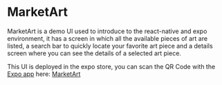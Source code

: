 # MarketArt

MarketArt is a demo UI used to introduce to the react-native and expo environment, it has a screen in which all the available pieces of art are listed,
a search bar to quickly locate your favorite art piece and a details screen where you can see the details of a selected art piece. 

This UI is deployed in the expo store, you can scan the QR Code with the [Expo app](https://expo.dev/client) here: [MarketArt](https://expo.dev/@cristopxer/marketart)
